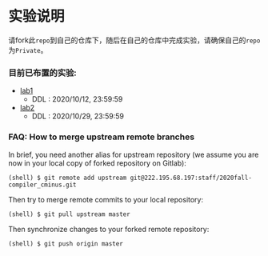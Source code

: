 # 实验说明
请fork此`repo`到自己的仓库下，随后在自己的仓库中完成实验，请确保自己的`repo`为`Private`。

### 目前已布置的实验:
*   [lab1](./Documentations/lab1/README.md)
    *   DDL : 2020/10/12, 23:59:59
*   [lab2](./Documentations/lab2/README.md)
    *   DDL : 2020/10/29, 23:59:59

### FAQ: How to merge upstream remote branches
In brief, you need another alias for upstream repository (we assume you are now in your local copy of forked repository on Gitlab):
```
(shell) $ git remote add upstream git@222.195.68.197:staff/2020fall-compiler_cminus.git
```
Then try to merge remote commits to your local repository:
```
(shell) $ git pull upstream master
```
Then synchronize changes to your forked remote repository:
```
(shell) $ git push origin master
```
